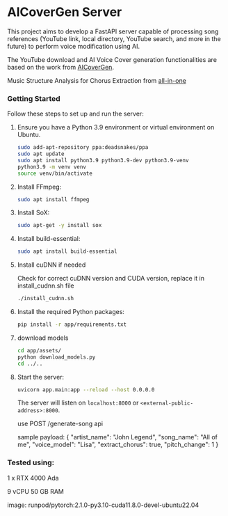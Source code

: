 # AICoverGen Server
This project aims to develop a FastAPI server capable of processing song references (YouTube link, local directory, YouTube search, and more in the future) to perform voice modification using AI.

The YouTube download and AI Voice Cover generation functionalities are based on the work from [AICoverGen](https://github.com/SociallyIneptWeeb/AICoverGen).

Music Structure Analysis for Chorus Extraction from [all-in-one](https://github.com/mir-aidj/all-in-one/tree/main)

### Getting Started

Follow these steps to set up and run the server:

1. Ensure you have a Python 3.9 environment or virtual environment on Ubuntu.
    ```sh
    sudo add-apt-repository ppa:deadsnakes/ppa
    sudo apt update
    sudo apt install python3.9 python3.9-dev python3.9-venv
    python3.9 -m venv venv
    source venv/bin/activate
    ```
2. Install FFmpeg:
    ```sh
    sudo apt install ffmpeg
    ```
3. Install SoX:
    ```sh
    sudo apt-get -y install sox
    ```
4. Install build-essential:
    ```sh
    sudo apt install build-essential
    ```
5. Install cuDNN if needed
    
    Check for correct cuDNN version and CUDA version, replace it in install_cudnn.sh file
    ```sh
    ./install_cudnn.sh
    ```
6. Install the required Python packages:
    ```sh
    pip install -r app/requirements.txt
    ```

7. download models
    ```sh
    cd app/assets/
    python download_models.py
    cd ../..
    ```
    
8. Start the server:
    ```sh
    uvicorn app.main:app --reload --host 0.0.0.0
    ```

    The server will listen on `localhost:8000` or `<external-public-address>:8000`.

    use POST /generate-song api

    sample payload:
    {
        "artist_name": "John Legend",
        "song_name": "All of me",
        "voice_model": "Lisa",
        "extract_chorus": true,
        "pitch_change": 1
    }


### Tested using:

1 x RTX 4000 Ada

9 vCPU 50 GB RAM

image: runpod/pytorch:2.1.0-py3.10-cuda11.8.0-devel-ubuntu22.04